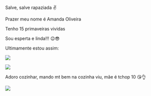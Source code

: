 Salve, salve rapaziada ✌

Prazer meu nome é Amanda Oliveira

Tenho 15 primaveiras vividas 

Sou esperta e linda!!! 😉😎

Ultimamente estou assim:

![](https://th.bing.com/th?id=OIP.jdmpfxqc4Mo5GIyi7aucPAAAAA&w=250&h=250&c=8&rs=1&qlt=90&o=6&pid=3.1&rm=2)

![](https://c.tenor.com/YGN0bKuAHb4AAAAM/mc-poze-puto.gif)


Adoro cozinhar, mando mt bem na cozinha viu, mãe é tchop 10 😘👌

![](https://media1.giphy.com/media/nqtA5obHo3CSelfeKS/giphy.gif)
